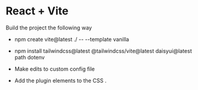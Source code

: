 # React + Vite

Build the project the following way

- npm create vite@latest ./ -- --template vanilla

- npm install tailwindcss@latest @tailwindcss/vite@latest daisyui@latest path dotenv

- Make edits to custom config file

- Add the plugin elements to the CSS .
